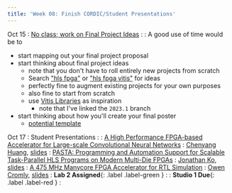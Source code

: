 ```yaml
---
title: 'Week 08: Finish CORDIC/Student Presentations'
---
```


Oct 15
: [No class; work on Final Project Ideas](#)
  : [](#)
: A good use of time would be to
  + start mapping out your final project proposal
  + start thinking about final project ideas
    + note that you don't have to roll entirely new projects from scratch
    + Search ["hls fpga"](https://github.com/search?q=hls%20fpga&type=repositories) or ["hls fpga vitis"](https://github.com/search?q=hls+fpga+vitis&type=repositories) for ideas
    + perfectly fine to augment existing projects for your own purposes
    + also fine to start from scratch
    + use [Vitis Libraries](https://github.com/Xilinx/Vitis_Libraries/tree/2023.1) as inspiration
        + note that I've linked the `2023.1` branch
  + start thinking about how you'll create your final poster
    + [potential template](https://docs.google.com/presentation/d/1J6rQtA95_g-rEl-WLKhItFrUferanWS7vdaJzTB45rM/edit#slide=id.p3)

Oct 17
: Student Presentations
  : [](#)
: [A High Performance FPGA-based Accelerator for Large-scale Convolutional Neural Networks](https://ieeexplore.ieee.org/document/7577308)
  : [Chenyang Huang](#), [slides](#)
: [PASTA: Programming and Automation Support for Scalable Task-Parallel HLS Programs on Modern Multi-Die FPGAs](https://dl.acm.org/doi/full/10.1145/3676849)
  : [Jonathan Ko](#), [slides](#)
: [A 475 MHz Manycore FPGA Accelerator for RTL Simulation](https://dl.acm.org/doi/abs/10.1145/3626202.3637579)
  : [Owen Cromly](#), [slides](#)
: **Lab 2 Assigned**{: .label .label-green }
  : [](#)
: **Studio 1 Due**{: .label .label-red }
  : [](#)
